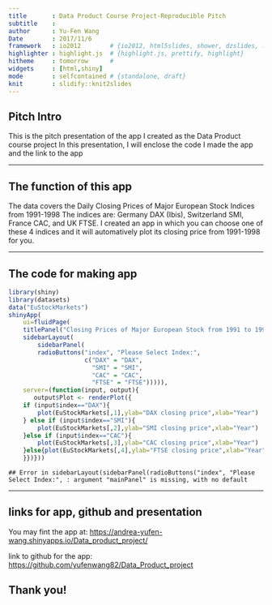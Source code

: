 ```yaml
---
title       : Data Product Course Project-Reproducible Pitch
subtitle    : 
author      : Yu-Fen Wang
Date        : 2017/11/6
framework   : io2012        # {io2012, html5slides, shower, dzslides, ...}
highlighter : highlight.js  # {highlight.js, prettify, highlight}
hitheme     : tomorrow      # 
widgets     : [html,shiny]
mode        : selfcontained # {standalone, draft}
knit        : slidify::knit2slides
---
```


## Pitch Intro

This is the pitch presentation of the app I created as the Data Product course project In this presentation, I will enclose the code I made the app and the link to the app

---  

## The function of this app

The data covers the Daily Closing Prices of Major European Stock Indices from 1991-1998 The indices are: Germany DAX (Ibis), Switzerland SMI, France CAC, and UK FTSE.
I created an app in which you can choose one of these 4 indices and it will automatively plot its closing price from 1991-1998 for you.

---
## The code for making app


```r
library(shiny)
library(datasets)
data("EuStockMarkets")
shinyApp(
    ui=fluidPage(
    titlePanel("Closing Prices of Major European Stock from 1991 to 1998"),
    sidebarLayout(
        sidebarPanel(
        radioButtons("index", "Please Select Index:",
                     c("DAX" = "DAX",
                       "SMI" = "SMI",
                       "CAC" = "CAC",
                       "FTSE" = "FTSE"))))),
    server=(function(input, output){
       output$Plot <- renderPlot({
    if (input$index=="DAX"){
        plot(EuStockMarkets[,1],ylab="DAX closing price",xlab="Year")
    } else if (input$index=="SMI"){
        plot(EuStockMarkets[,2],ylab="SMI closing price",xlab="Year")
    }else if (input$index=="CAC"){
        plot(EuStockMarkets[,3],ylab="CAC closing price",xlab="Year")
    }else{plot(EuStockMarkets[,4],ylab="FTSE closing price",xlab="Year")
    }})}))        
```

```
## Error in sidebarLayout(sidebarPanel(radioButtons("index", "Please Select Index:", : argument "mainPanel" is missing, with no default
```

---
## links for app, github and presentation
You may fint the app at: https://andrea-yufen-wang.shinyapps.io/Data_product_project/

link to github for the app:
https://github.com/yufenwang82/Data_Product_project



Thank you!
---




